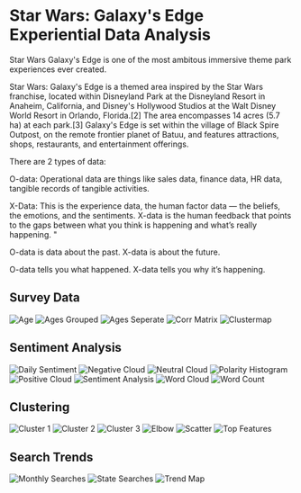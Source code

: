 # Star Wars: Galaxy's Edge Experiential Data Analysis

Star Wars Galaxy's Edge is one of the most ambitous immersive theme park experiences ever created.

Star Wars: Galaxy's Edge is a themed area inspired by the Star Wars franchise, located within Disneyland Park at the Disneyland Resort in Anaheim, California, and Disney's Hollywood Studios at the Walt Disney World Resort in Orlando, Florida.[2] The area encompasses 14 acres (5.7 ha) at each park.[3] Galaxy's Edge is set within the village of Black Spire Outpost, on the remote frontier planet of Batuu, and features attractions, shops, restaurants, and entertainment offerings.

There are 2 types of data:


O-data: Operational data are things like sales data, finance data, HR data, tangible records of tangible activities.

X-Data: This is the experience data, the human factor data — the beliefs, the emotions, and the sentiments. X-data is the human feedback that points to the gaps between what you think is happening and what’s really happening. "

O-data is data about the past. X-data is about the future. 

O-data tells you what happened. X-data tells you why it’s happening.

## Survey Data
![Age](images/age.png)
![Ages Grouped](images/age_grouped.png)
![Ages Seperate](images/age_seperate.png)
![Corr Matrix](images/corrmatrix.png)
![Clustermap](images/clustermap.png)

## Sentiment Analysis
![Daily Sentiment](images/daily_sentiment.png)
![Negative Cloud](images/negative_cloud.png)
![Neutral Cloud](images/neutral_cloud.png)
![Polarity Histogram](images/polarity_histogram.png)
![Positive Cloud](images/positive_cloud.png)
![Sentiment Analysis](images/sentiment_analysis.png)
![Word Cloud](images/word_cloud.png)
![Word Count](images/word_count.png)

## Clustering
![Cluster 1](images/cluster1.png)
![Cluster 2](images/cluster2.png)
![Cluster 3](images/cluster3.png)
![Elbow](images/elbow.png)
![Scatter](images/scatter.png)
![Top Features](images/top_features.png)

## Search Trends
![Monthly Searches](images/monthly_searches.png)
![State Searches](images/state_searches.png)
![Trend Map](images/trend_map.png)

